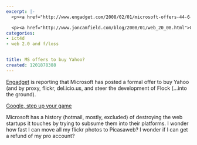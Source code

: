 ```yaml
---
excerpt: |-
  <p><a href="http://www.engadget.com/2008/02/01/microsoft-offers-44-6-billion-for-yahoo/">Engadget</a> is reporting that Microsoft has posted a formal offer to buy Yahoo (and by proxy, flickr, del.icio.us, and steer the development of Flock (...into the ground).</p>

  <p><a href="http://www.joncamfield.com/blog/2008/01/web_20_08.html">Google, step up your game</a></p>
categories:
- ict4d
- web 2.0 and f/loss


title: MS offers to buy Yahoo?
created: 1201878388
---
```

<p><a href="http://www.engadget.com/2008/02/01/microsoft-offers-44-6-billion-for-yahoo/">Engadget</a> is reporting that Microsoft has posted a formal offer to buy Yahoo (and by proxy, flickr, del.icio.us, and steer the development of Flock (...into the ground).</p>

<p><a href="http://www.joncamfield.com/blog/2008/01/web_20_08.html">Google, step up your game</a></p>

<p>Microsoft has a history (hotmail, mostly, excluded) of destroying the web startups it touches by trying to subsume them into their platforms.  I wonder how fast I can move all my flickr photos to Picasaweb?  I wonder if I can get a refund of my pro account?</p>
